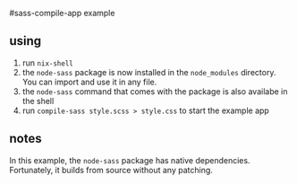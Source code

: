 #sass-compile-app example

## using

1. run `nix-shell`
1. the `node-sass` package is now installed in the `node_modules` directory. You can import and use it in any file.
1. the `node-sass` command that comes with the package is also availabe in the shell
1. run `compile-sass style.scss > style.css` to start the example app

## notes

In this example, the `node-sass` package has native dependencies. Fortunately, it builds from source without any patching.
